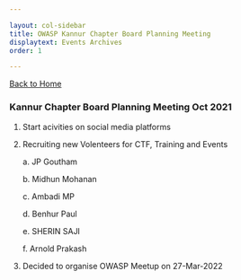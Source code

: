 ```yaml
---

layout: col-sidebar
title: OWASP Kannur Chapter Board Planning Meeting
displaytext: Events Archives
order: 1

---
```


[Back to Home](../index.html)

### Kannur Chapter Board Planning Meeting Oct 2021

1. Start acivities on social media platforms

2. Recruiting new Volenteers for CTF, Training and Events

   a. JP Goutham

   b. Midhun Mohanan

   c. Ambadi MP

   d. Benhur Paul
   
   e. SHERIN SAJI
  
   f. Arnold Prakash

3. Decided to organise OWASP Meetup on 27-Mar-2022
